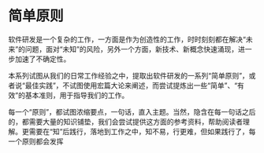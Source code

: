 # 简单原则

软件研发是一个复杂的工作，一方面是作为创造性的工作，时时刻刻都在解决“未来”的问题，面对“未知”的风险，另外一个方面，新技术、新概念快速涌现，进一步加速了不确定性。

本系列试图从我们的日常工作经验之中，提取出软件研发的一系列“简单原则”，或者说“最佳实践”，不试图使用宏篇大论来阐述，而尝试提炼出一些“简单”、“有效”的基本准则，用于指导我们的工作。

每一个“原则”，都试图浓缩要点，一句话，直入主题。当然，隐含在每一句话之后的，都需要大量的知识铺垫，我们会尝试提供这方面的参考资料，帮助阅读者理解。更需要在“知”后践行，落地到工作之中，知不易，行更难，但如果践行了，每一个原则都会发挥